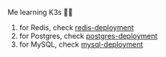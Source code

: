 Me learning K3s 🤷‍♂️

1. for Redis, check [redis-deployment](redis-deployment/)
2. for Postgres, check [postgres-deployment](postgres-deployment/)
3. for MySQL, check [mysql-deployment](mysql-deployment/)